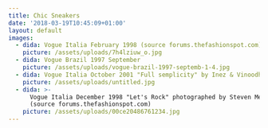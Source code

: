 ```yaml
---
title: Chic Sneakers
date: '2018-03-19T10:45:09+01:00'
layout: default
images:
  - dida: Vogue Italia February 1998 (source forums.thefashionspot.com)
    picture: /assets/uploads/7h4lziuw_o.jpg
  - dida: Vogue Brazil 1997 September
    picture: /assets/uploads/vogue-brazil-1997-septemb-1-4.jpg
  - dida: Vogue Italia October 2001 "Full semplicity" by Inez & Vinoodh
    picture: /assets/uploads/untitled.jpg
  - dida: >-
      Vogue Italia December 1998 "Let's Rock" photographed by Steven Meisel
      (source forums.thefashionspot.com)
    picture: /assets/uploads/00ce20486761234.jpg
---
```


